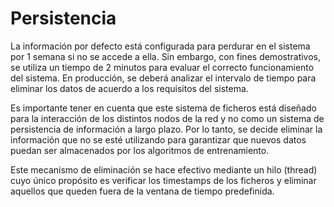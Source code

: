 # Persistencia

La información por defecto está configurada para perdurar en el sistema por 1 semana si no se accede a ella. Sin embargo, con fines demostrativos, se utiliza un tiempo de 2 minutos para evaluar el correcto funcionamiento del sistema. En producción, se deberá analizar el intervalo de tiempo para eliminar los datos de acuerdo a los requisitos del sistema.

Es importante tener en cuenta que este sistema de ficheros está diseñado para la interacción de los distintos nodos de la red y no como un sistema de persistencia de información a largo plazo. Por lo tanto, se decide eliminar la información que no se esté utilizando para garantizar que nuevos datos puedan ser almacenados por los algoritmos de entrenamiento.

Este mecanismo de eliminación se hace efectivo mediante un hilo (thread) cuyo único propósito es verificar los timestamps de los ficheros y eliminar aquellos que queden fuera de la ventana de tiempo predefinida.
